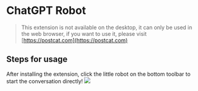 # ChatGPT Robot

> This extension is not available on the desktop, it can only be used in the web browser, if you want to use it, please visit [https://postcat.com](https://postcat.com)

## Steps for usage

After installing the extension, click the little robot on the bottom toolbar to start the conversation directly!
![](https://raw.githubusercontent.com/Postcatlab/postcat-extensions/main/packages/postcat-chat-robot/assets/images/2023-03-08-00-33-11.png)
